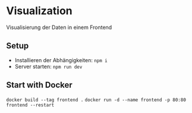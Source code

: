 # Visualization
Visualisierung der Daten in einem Frontend


## Setup
- Installieren der Abhängigkeiten: ```npm i``` 
- Server starten: ```npm run dev```

## Start with Docker

`docker build --tag frontend .`
`docker run -d --name frontend -p 80:80 frontend --restart`
